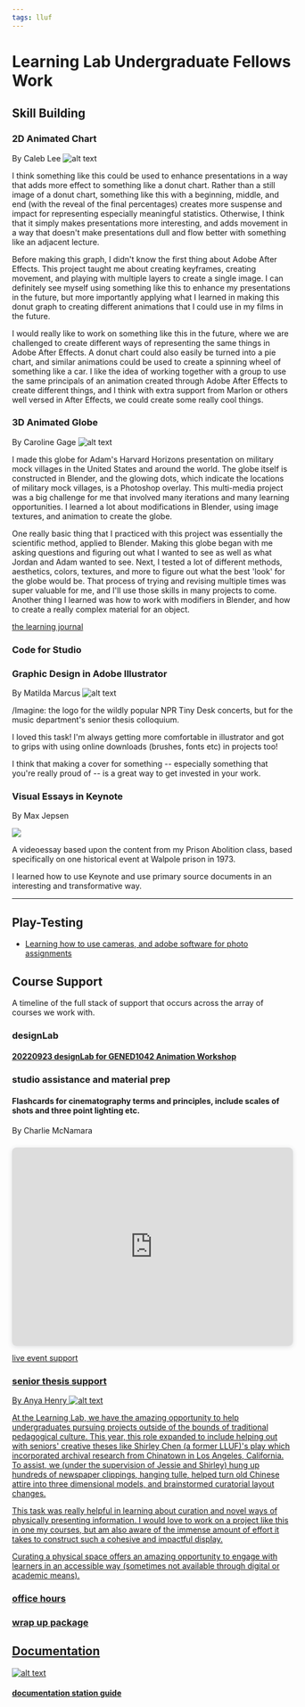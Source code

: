 ```yaml
---
tags: lluf
---
```


# Learning Lab Undergraduate Fellows Work

## Skill Building


### 2D Animated Chart
By Caleb Lee
![alt text](https://files.slack.com/files-pri/T0HTW3H0V-F04CAK4B484/donut_graph_animated_1_360.gif?pub_secret=038767407d)

I think something like this could be used to enhance presentations in a way that adds more effect to something like a donut chart. Rather than a still image of a donut chart, something like this with a beginning, middle, and end (with the reveal of the final percentages) creates more suspense and impact for representing especially meaningful statistics. Otherwise, I think that it simply makes presentations more interesting, and adds movement in a way that doesn't make presentations dull and flow better with something like an adjacent lecture. 

Before making this graph, I didn't know the first thing about Adobe After Effects. This project taught me about creating keyframes, creating movement, and playing with multiple layers to create a single image. I can definitely see myself using something like this to enhance my presentations in the future, but more importantly applying what I learned in making this donut graph to creating different animations that I could use in my films in the future. 

I would really like to work on something like this in the future, where we are challenged to create different ways of representing the same things in Adobe After Effects. A donut chart could also easily be turned into a pie chart, and similar animations could be used to create a spinning wheel of something like a car. I like the idea of working together with a group to use the same principals of an animation created through Adobe After Effects to create different things, and I think with extra support from Marlon or others well versed in After Effects, we could create some really cool things. 


### 3D Animated Globe
By Caroline Gage
![alt text](https://files.slack.com/files-pri/T0HTW3H0V-F0563LX2BR7/360_globe_360.gif?pub_secret=a15eade6b0)

I made this globe for Adam's Harvard Horizons presentation on military mock villages in the United States and around the world. The globe itself is constructed in Blender, and the glowing dots, which indicate the locations of military mock villages, is a Photoshop overlay. This multi-media project was a big challenge for me that involved many iterations and many learning opportunities. I learned a lot about modifications in Blender, using image textures, and animation to create the globe. 

One really basic thing that I practiced with this project was essentially the scientific method, applied to Blender. Making this globe began with me asking questions and figuring out what I wanted to see as well as what Jordan and Adam wanted to see. Next, I tested a lot of different methods, aesthetics, colors, textures, and more to figure out what the best 'look' for the globe would be. That process of trying and revising multiple times was super valuable for me, and I'll use those skills in many projects to come. Another thing I learned was how to work with modifiers in Blender, and how to create a really complex material for an object. 

[the learning journal](https://hackmd.io/Ju6a1ujAQWaJbfoh4zrjQg?view)

### Code for Studio 

### Graphic Design in Adobe Illustrator
By Matilda Marcus
![alt text](https://files.slack.com/files-pri/T0HTW3H0V-F056DP74B3N/asset_2.png?pub_secret=2aaabe9958)

/Imagine: the logo for the wildly popular NPR Tiny Desk concerts, but for the music department's senior thesis colloquium.

I loved this task! I'm always getting more comfortable in illustrator and got to grips with using online downloads (brushes, fonts etc) in projects too!  

I think that making a cover for something -- especially something that you're really proud of -- is a great way to get invested in your work.


### Visual Essays in Keynote
By Max Jepsen

![](https://files.slack.com/files-pri/T0HTW3H0V-F055X30H4BV/screenshot_2023-05-02_at_1.57.38_pm.png?pub_secret=a60b3ac8b4)

A videoessay based upon the content from my Prison Abolition class, based specifically on one historical event at Walpole prison in 1973.

I learned how to use Keynote and use primary source documents in an interesting and transformative way.




---

## Play-Testing

* [Learning how to use cameras, and adobe software for photo assignments](https://hackmd.io/-7F_d6pwQJKLi1qOH59XcA)


## Course Support

A timeline of the full stack of support that occurs across the array of courses we work with.

### designLab
#### [20220923 designLab for GENED1042 Animation Workshop](/o-qR5u1GRrGXtDtb30POCA)

### studio assistance and material prep
#### Flashcards for cinematography terms and principles, include scales of shots and three point lighting etc. 
By Charlie McNamara
<div style="position: relative; width: 100%; height: 0; padding-top: 70.7071%;
 padding-bottom: 0; box-shadow: 0 2px 8px 0 rgba(63,69,81,0.16); margin-top: 1.6em; margin-bottom: 0.9em; overflow: hidden;
 border-radius: 8px; will-change: transform;">
  <iframe loading="lazy" style="position: absolute; width: 100%; height: 100%; top: 0; left: 0; border: none; padding: 0;margin: 0;"
    src="https:&#x2F;&#x2F;www.canva.com&#x2F;design&#x2F;DAFeIjY8SeI&#x2F;view?embed" allowfullscreen="allowfullscreen" allow="fullscreen">
  </iframe>
</div>
<a href="https:&#x2F;&#x2F;www.canva.com&#x2F;design&#x2F;DAFeIjY8SeI&#x2F;view?utm_content=DAFeIjY8SeI&amp;utm_campaign=designshare&amp;utm_medium=embeds&amp;utm_source=link" target="_blank" rel="noopener"
   

### live event support 
### senior thesis support
   By Anya Henry
![alt text](https://files.slack.com/files-pri/T0HTW3H0V-F055W0J2NUX/screenshot_2023-05-04_at_2.26.09_pm.png?pub_secret=fa3888c43f)
   
   At the Learning Lab, we have the amazing opportunity to help undergraduates pursuing projects outside of the bounds of traditional pedagogical culture. This year, this role expanded to include helping out with seniors' creative theses like Shirley Chen (a former LLUF)'s play which incorporated archival research from Chinatown in Los Angeles, California. To assist, we (under the supervision of Jessie and Shirley) hung up hundreds of newspaper clippings, hanging tulle, helped turn old Chinese attire into three dimensional models, and brainstormed curatorial layout changes. 
   
   This task was really helpful in learning about curation and novel ways of physically presenting information. I would love to work on a project like this in one my courses, but am also aware of the immense amount of effort it takes to construct such a cohesive and impactful display. 
   
   Curating a physical space offers an amazing opportunity to engage with learners in an accessible way (sometimes not available through digital or academic means). 

### office hours

### wrap up package


## Documentation
![alt text](https://files.slack.com/files-pri/T0HTW3H0V-F0411P0KTHD/20220907.77.002_ll.documentation.paper_rl.graded_360.gif?pub_secret=2655e40c89)
#### [documentation station guide](https://hackmd.io/NesNps5dTUSKmx_rBqKV7w)